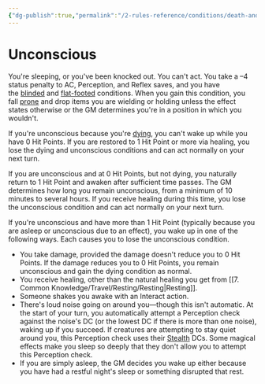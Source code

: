 ```yaml
---
{"dg-publish":true,"permalink":"/2-rules-reference/conditions/death-and-dying-conditions/unconscious/","noteIcon":""}
---
```


# Unconscious

You're sleeping, or you've been knocked out. You can't act. You take a –4 status penalty to AC, Perception, and Reflex saves, and you have the [blinded](https://2e.aonprd.com/Conditions.aspx?ID=1) and [flat-footed](https://2e.aonprd.com/Conditions.aspx?ID=16) conditions. When you gain this condition, you fall [prone](https://2e.aonprd.com/Conditions.aspx?ID=31) and drop items you are wielding or holding unless the effect states otherwise or the GM determines you're in a position in which you wouldn't.  
  
If you're unconscious because you're [dying](https://2e.aonprd.com/Conditions.aspx?ID=11), you can't wake up while you have 0 Hit Points. If you are restored to 1 Hit Point or more via healing, you lose the dying and unconscious conditions and can act normally on your next turn.  
  
If you are unconscious and at 0 Hit Points, but not dying, you naturally return to 1 Hit Point and awaken after sufficient time passes. The GM determines how long you remain unconscious, from a minimum of 10 minutes to several hours. If you receive healing during this time, you lose the unconscious condition and can act normally on your next turn.  
  
If you're unconscious and have more than 1 Hit Point (typically because you are asleep or unconscious due to an effect), you wake up in one of the following ways. Each causes you to lose the unconscious condition.

-   You take damage, provided the damage doesn't reduce you to 0 Hit Points. If the damage reduces you to 0 Hit Points, you remain unconscious and gain the dying condition as normal.
-   You receive healing, other than the natural healing you get from [[7. Common Knowledge/Travel/Resting/Resting\|Resting]].
-   Someone shakes you awake with an Interact action.
-   There's loud noise going on around you—though this isn't automatic. At the start of your turn, you automatically attempt a Perception check against the noise's DC (or the lowest DC if there is more than one noise), waking up if you succeed. If creatures are attempting to stay quiet around you, this Perception check uses their [Stealth](https://2e.aonprd.com/Skills.aspx?ID=15) DCs. Some magical effects make you sleep so deeply that they don't allow you to attempt this Perception check.
-   If you are simply asleep, the GM decides you wake up either because you have had a restful night's sleep or something disrupted that rest.